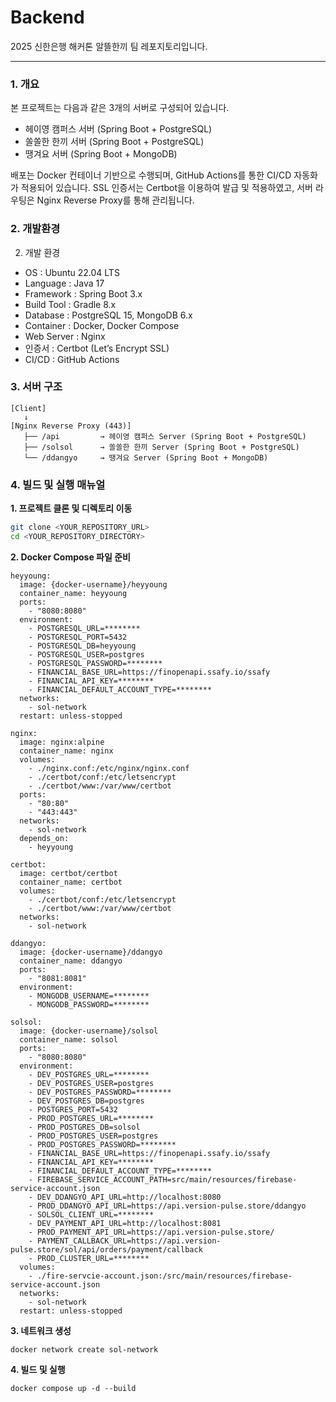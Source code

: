 # Backend
2025 신한은행 해커톤 알뜰한끼 팀 레포지토리입니다.

---
### 1. 개요

본 프로젝트는 다음과 같은 3개의 서버로 구성되어 있습니다.

- 헤이영 캠퍼스 서버 (Spring Boot + PostgreSQL)
- 쏠쏠한 한끼 서버 (Spring Boot + PostgreSQL)
- 땡겨요 서버 (Spring Boot + MongoDB)

배포는 Docker 컨테이너 기반으로 수행되며, GitHub Actions를 통한 CI/CD 자동화가 적용되어 있습니다. SSL 인증서는 Certbot을 이용하여 발급 및 적용하였고, 서버 라우팅은 Nginx Reverse Proxy를 통해 관리됩니다.

### 2. 개발환경
2. 개발 환경

- OS : Ubuntu 22.04 LTS
- Language : Java 17
- Framework : Spring Boot 3.x
- Build Tool : Gradle 8.x
- Database : PostgreSQL 15, MongoDB 6.x
- Container : Docker, Docker Compose
- Web Server : Nginx
- 인증서 : Certbot (Let’s Encrypt SSL)
- CI/CD : GitHub Actions

### 3. 서버 구조
```
[Client] 
   ↓
[Nginx Reverse Proxy (443)]
   ├── /api         → 헤이영 캠퍼스 Server (Spring Boot + PostgreSQL)
   ├── /solsol      → 쏠쏠한 한끼 Server (Spring Boot + PostgreSQL)
   └── /ddangyo     → 땡겨요 Server (Spring Boot + MongoDB)

```


### 4. 빌드 및 실행 매뉴얼

**1. 프로젝트 클론 및 디렉토리 이동**
```bash
git clone <YOUR_REPOSITORY_URL>
cd <YOUR_REPOSITORY_DIRECTORY>
```
**2. Docker Compose 파일 준비**
```
heyyoung:
  image: {docker-username}/heyyoung
  container_name: heyyoung
  ports:
    - "8080:8080"
  environment:
    - POSTGRESQL_URL=********
    - POSTGRESQL_PORT=5432
    - POSTGRESQL_DB=heyyoung
    - POSTGRESQL_USER=postgres
    - POSTGRESQL_PASSWORD=********
    - FINANCIAL_BASE_URL=https://finopenapi.ssafy.io/ssafy
    - FINANCIAL_API_KEY=********
    - FINANCIAL_DEFAULT_ACCOUNT_TYPE=********
  networks:
    - sol-network
  restart: unless-stopped

nginx:
  image: nginx:alpine
  container_name: nginx
  volumes:
    - ./nginx.conf:/etc/nginx/nginx.conf
    - ./certbot/conf:/etc/letsencrypt
    - ./certbot/www:/var/www/certbot
  ports:
    - "80:80"
    - "443:443"
  networks:
    - sol-network
  depends_on:
    - heyyoung

certbot:
  image: certbot/certbot
  container_name: certbot
  volumes:
    - ./certbot/conf:/etc/letsencrypt
    - ./certbot/www:/var/www/certbot
  networks:
    - sol-network

ddangyo:
  image: {docker-username}/ddangyo
  container_name: ddangyo
  ports:
    - "8081:8081"
  environment:
    - MONGODB_USERNAME=********
    - MONGODB_PASSWORD=********

solsol:
  image: {docker-username}/solsol
  container_name: solsol
  ports:
    - "8080:8080"
  environment:
    - DEV_POSTGRES_URL=********
    - DEV_POSTGRES_USER=postgres
    - DEV_POSTGRES_PASSWORD=********
    - DEV_POSTGRES_DB=postgres
    - POSTGRES_PORT=5432
    - PROD_POSTGRES_URL=********
    - PROD_POSTGRES_DB=solsol
    - PROD_POSTGRES_USER=postgres
    - PROD_POSTGRES_PASSWORD=********
    - FINANCIAL_BASE_URL=https://finopenapi.ssafy.io/ssafy
    - FINANCIAL_API_KEY=********
    - FINANCIAL_DEFAULT_ACCOUNT_TYPE=********
    - FIREBASE_SERVICE_ACCOUNT_PATH=src/main/resources/firebase-service-account.json
    - DEV_DDANGYO_API_URL=http://localhost:8080
    - PROD_DDANGYO_API_URL=https://api.version-pulse.store/ddangyo
    - SOLSOL_CLIENT_URL=********
    - DEV_PAYMENT_API_URL=http://localhost:8081
    - PROD_PAYMENT_API_URL=https://api.version-pulse.store/
    - PAYMENT_CALLBACK_URL=https://api.version-pulse.store/sol/api/orders/payment/callback
    - PROD_CLUSTER_URL=********
  volumes:
    - ./fire-servcie-account.json:/src/main/resources/firebase-service-account.json
  networks:
    - sol-network
  restart: unless-stopped
```
**3. 네트워크 생성**
```
docker network create sol-network
```
**4. 빌드 및 실행**
```
docker compose up -d --build
```
